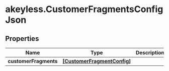 # akeyless.CustomerFragmentsConfigJson

## Properties

Name | Type | Description | Notes
------------ | ------------- | ------------- | -------------
**customerFragments** | [**[CustomerFragmentConfig]**](CustomerFragmentConfig.md) |  | [optional] 


